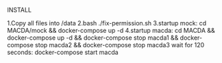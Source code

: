 INSTALL

1.Copy all files into /data
2.bash ./fix-permission.sh
3.startup mock: cd MACDA/mock && docker-compose up -d
4.startup macda: 
  cd MACDA && docker-compose up -d && docker-compose stop macda1 && docker-compose stop macda2 && docker-compose stop macda3
wait for 120 seconds:
  docker-compose start macda
